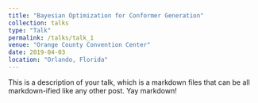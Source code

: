 ```yaml
---
title: "Bayesian Optimization for Conformer Generation"
collection: talks
type: "Talk"
permalink: /talks/talk_1
venue: "Orange County Convention Center"
date: 2019-04-03
location: "Orlando, Florida"
---
```


This is a description of your talk, which is a markdown files that can be all markdown-ified like any other post. Yay markdown!
